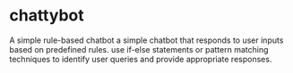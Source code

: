 # chattybot
A simple rule-based chatbot
a simple chatbot that responds to user inputs based on predefined rules. use if-else statements or pattern matching techniques to identify user queries and provide appropriate responses.
